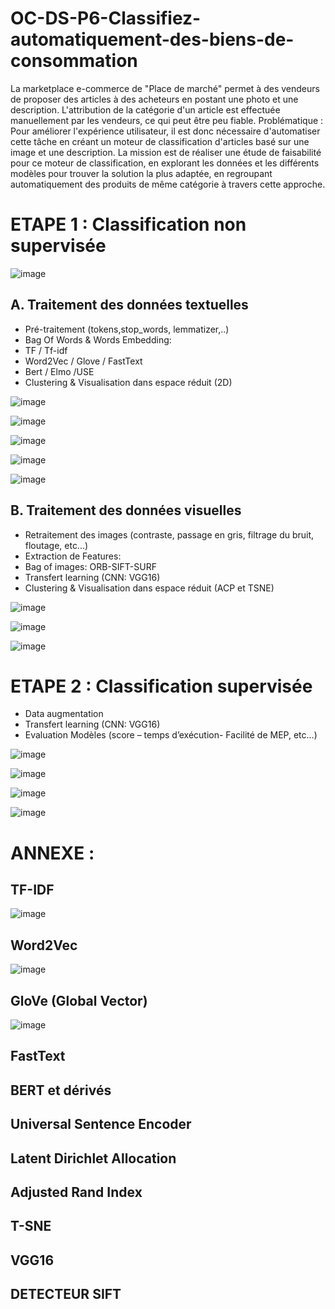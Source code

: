 # OC-DS-P6-Classifiez-automatiquement-des-biens-de-consommation
La marketplace e-commerce de "Place de marché" permet à des vendeurs de proposer des articles à des acheteurs en postant une photo et une description. 
L'attribution de la catégorie d'un article est effectuée manuellement par les vendeurs, ce qui peut être peu fiable. 
Problématique :
Pour améliorer l'expérience utilisateur, il est donc nécessaire d'automatiser cette tâche en créant un moteur de classification d'articles basé sur une image et une description. 
La mission est de réaliser une étude de faisabilité pour ce moteur de classification, en explorant les données et les différents modèles pour trouver la solution la plus adaptée, en regroupant automatiquement des produits de même catégorie à travers cette approche.

# ETAPE 1 : Classification non supervisée

![image](https://github.com/kevin-EK/OC-DS-P6-Classifiez-automatiquement-des-biens-de-consommation/assets/69479292/e43acf51-d5b9-469a-8006-a7d7efbc3294)


## A. Traitement des données textuelles
  - Pré-traitement (tokens,stop_words, lemmatizer,..)
  - Bag Of Words & Words Embedding:
  - TF / Tf-idf
  - Word2Vec / Glove / FastText
  - Bert / Elmo /USE
  - Clustering & Visualisation dans espace réduit (2D)

![image](https://github.com/kevin-EK/OC-DS-P6-Classifiez-automatiquement-des-biens-de-consommation/assets/69479292/dd2e2406-ce10-4670-a6b6-38b271f128a0)

![image](https://github.com/kevin-EK/OC-DS-P6-Classifiez-automatiquement-des-biens-de-consommation/assets/69479292/bfd432fb-e581-4a65-8050-ec61cde65e35)

![image](https://github.com/kevin-EK/OC-DS-P6-Classifiez-automatiquement-des-biens-de-consommation/assets/69479292/62053b31-c46f-4359-862e-6f489d36773e)

![image](https://github.com/kevin-EK/OC-DS-P6-Classifiez-automatiquement-des-biens-de-consommation/assets/69479292/19e82167-a13f-41f3-9ee7-9d2722b00fef)

![image](https://github.com/kevin-EK/OC-DS-P6-Classifiez-automatiquement-des-biens-de-consommation/assets/69479292/3d977980-56dd-4831-8e7d-95273889619e)

## B. Traitement des données visuelles
  - Retraitement des images (contraste, passage en gris, filtrage du bruit, floutage, etc...)
  - Extraction de Features:
  - Bag of images: ORB-SIFT-SURF
  - Transfert learning (CNN: VGG16)
  - Clustering & Visualisation dans espace réduit (ACP et TSNE)

![image](https://github.com/kevin-EK/OC-DS-P6-Classifiez-automatiquement-des-biens-de-consommation/assets/69479292/02d183f4-490c-4e58-846f-523280f8d537)

![image](https://github.com/kevin-EK/OC-DS-P6-Classifiez-automatiquement-des-biens-de-consommation/assets/69479292/19fc8048-1f9b-4c07-8c4b-ad535ae392bb)

![image](https://github.com/kevin-EK/OC-DS-P6-Classifiez-automatiquement-des-biens-de-consommation/assets/69479292/1d4e7ce2-288b-4996-aa36-14d6ebc94802)


# ETAPE 2 : Classification supervisée
  - Data augmentation
  - Transfert learning (CNN: VGG16)
  - Evaluation Modèles (score – temps d’exécution- Facilité de MEP, etc...)

![image](https://github.com/kevin-EK/OC-DS-P6-Classifiez-automatiquement-des-biens-de-consommation/assets/69479292/0412eeeb-a3af-4923-b588-dfa43149d41c)

![image](https://github.com/kevin-EK/OC-DS-P6-Classifiez-automatiquement-des-biens-de-consommation/assets/69479292/b45b5f44-7f1e-4d9e-bd7a-6600082f08a1)

![image](https://github.com/kevin-EK/OC-DS-P6-Classifiez-automatiquement-des-biens-de-consommation/assets/69479292/a8532ced-f087-48a3-a1aa-699fa1dc8883)
    
![image](https://github.com/kevin-EK/OC-DS-P6-Classifiez-automatiquement-des-biens-de-consommation/assets/69479292/c622f09d-278f-42d8-9b94-44db62130636)

# ANNEXE :

## TF-IDF
![image](https://github.com/kevin-EK/OC-DS-P6-Classifiez-automatiquement-des-biens-de-consommation/assets/69479292/19bb2875-8584-45b5-b047-d3ea098a15c9)

## Word2Vec
![image](https://github.com/kevin-EK/OC-DS-P6-Classifiez-automatiquement-des-biens-de-consommation/assets/69479292/b6ff30e9-f3b3-4e9f-b015-3b3939d42d16)

## GloVe (Global Vector)
![image](https://github.com/kevin-EK/OC-DS-P6-Classifiez-automatiquement-des-biens-de-consommation/assets/69479292/e6547b0b-722e-42f5-9800-72ebd6ceeabd)

## FastText

## BERT et dérivés

## Universal Sentence Encoder 

## Latent Dirichlet Allocation

## Adjusted Rand Index

## T-SNE

## VGG16

## DETECTEUR SIFT
